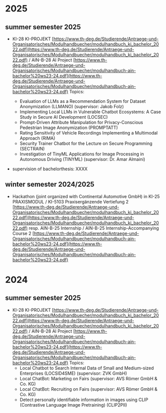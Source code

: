 # 2025

## summer semester 2025
- KI-28 KI-PROJEKT [https://www.th-deg.de/Studierende/Antraege-und-Organisatorisches/Modulhandbuecher/modulhandbuch_ki_bachelor_2022.pdf](https://www.th-deg.de/Studierende/Antraege-und-Organisatorisches/Modulhandbuecher/modulhandbuch_ki_bachelor_2022.pdf) / AIN-B-28 AI Project [https://www.th-deg.de/Studierende/Antraege-und-Organisatorisches/Modulhandbuecher/modulhandbuch-ain-bachelor%20ws23-24.pdf](https://www.th-deg.de/Studierende/Antraege-und-Organisatorisches/Modulhandbuecher/modulhandbuch-ain-bachelor%20ws23-24.pdf)
  Topics:
  - Evaluation of LLMs as a Recommendation System for Dataset Anonymization (LLMANO) (supervisor: Jakob Folz)
  - Implementing Local LLMs in Vulnerable Chatbot Ecosystems: A Case Study in Secure AI Development (LOCSEC)
  - Prompt-Driven Attribute Manipulation for Privacy-Conscious Pedestrian Image Anonymization (PROMPTATT)
  - Rating Sensitivity of Vehicle Recordings Implementing a Multimodal Approach (RIMA)
  - Security Trainer Chatbot for the Lecture on Secure Programming (SECTRAIN)
  - Investigation of TinyML Applications for Image Processing in Autonomous Driving (TINYML) (supervisor: Dr. Amar Almaini)

- supervision of bachelorthesis: XXXX

## winter semester 2024/2025

- Hackathon (joint organized with Continental Automotive GmbH) in KI-25 PRAXISMODUL / KI-5103 Praxisergänzende Vertiefung 2 [https://www.th-deg.de/Studierende/Antraege-und-Organisatorisches/Modulhandbuecher/modulhandbuch_ki_bachelor_2022.pdf](https://www.th-deg.de/Studierende/Antraege-und-Organisatorisches/Modulhandbuecher/modulhandbuch_ki_bachelor_2022.pdf) resp. AIN-B-25 Internship / AIN-B-25 Internship-Accompanying Course 2 [https://www.th-deg.de/Studierende/Antraege-und-Organisatorisches/Modulhandbuecher/modulhandbuch-ain-bachelor%20ws23-24.pdf](https://www.th-deg.de/Studierende/Antraege-und-Organisatorisches/Modulhandbuecher/modulhandbuch-ain-bachelor%20ws23-24.pdf)


# 2024

## summer semester 2025

- KI-28 KI-PROJEKT [https://www.th-deg.de/Studierende/Antraege-und-Organisatorisches/Modulhandbuecher/modulhandbuch_ki_bachelor_2022.pdf](https://www.th-deg.de/Studierende/Antraege-und-Organisatorisches/Modulhandbuecher/modulhandbuch_ki_bachelor_2022.pdf) / AIN-B-28 AI Project [https://www.th-deg.de/Studierende/Antraege-und-Organisatorisches/Modulhandbuecher/modulhandbuch-ain-bachelor%20ws23-24.pdf](https://www.th-deg.de/Studierende/Antraege-und-Organisatorisches/Modulhandbuecher/modulhandbuch-ain-bachelor%20ws23-24.pdf)
  Topics:
  - Local Chatbot to Search Internal Data of Small and Medium-sized Enterprises (LOCSID4SME) (supervisor: ZVK GmbH)
  - Local ChatBot: Marketing on Fairs (supervisor: AVS Römer GmbH & Co. KG)
  - Local ChatBot: Recruiting on Fairs (supervisor: AVS Römer GmbH & Co. KG)
  - Detect personally identifiable information in images using CLIP (Contrastive Language Image Pretraining) (CLIP2PII)






